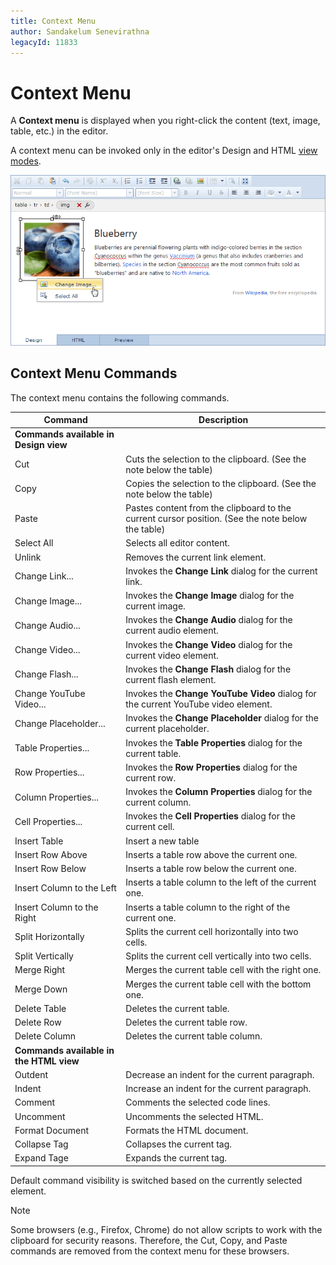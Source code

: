 ```yaml
---
title: Context Menu
author: Sandakelum Senevirathna
legacyId: 11833
---
```

# Context Menu
A **Context menu** is displayed when you right-click the content (text, image, table, etc.) in the editor.

A context menu can be invoked only in the editor's Design and HTML [view modes](view-modes.md).

![ASPxHtmlEditor-DesignView](../../../images/img11322.png)

## Context Menu Commands
The context menu contains the following commands.

| Command | Description |
|---|---|
| **Commands available in Design view** |
| Cut | Cuts the selection to the clipboard. (See the note below the table) |
| Copy | Copies the selection to the clipboard. (See the note below the table) |
| Paste | Pastes content from the clipboard to the current cursor position. (See the note below the table) |
| Select All | Selects all editor content. |
| Unlink | Removes the current link element. |
| Change Link... | Invokes the **Change Link** dialog for the current link. |
| Change Image... | Invokes the **Change Image** dialog for the current image. |
| Change Audio... | Invokes the **Change Audio** dialog for the current audio element. |
| Change Video... | Invokes the **Change Video** dialog for the current video element. |
| Change Flash... | Invokes the **Change Flash** dialog for the current flash element. |
| Change YouTube Video... | Invokes the **Change YouTube Video** dialog for the current YouTube video element. |
| Change Placeholder... | Invokes the **Change Placeholder** dialog for the current placeholder. |
| Table Properties... | Invokes the **Table Properties** dialog for the current table. |
| Row Properties... | Invokes the **Row Properties** dialog for the current row. |
| Column Properties... | Invokes the **Column Properties** dialog for the current column. |
| Cell Properties... | Invokes the **Cell Properties** dialog for the current cell. |
| Insert Table | Insert a new table |
| Insert Row Above | Inserts a table row above the current one. |
| Insert Row Below | Inserts a table row below the current one. |
| Insert Column to the Left | Inserts a table column to the left of the current one. |
| Insert Column to the Right | Inserts a table column to the right of the current one. |
| Split Horizontally | Splits the current cell horizontally into two cells. |
| Split Vertically | Splits the current cell vertically into two cells. |
| Merge Right | Merges the current table cell with the right one. |
| Merge Down | Merges the current table cell with the bottom one. |
| Delete Table | Deletes the current table. |
| Delete Row | Deletes the current table row. |
| Delete Column | Deletes the current table column. |
| **Commands available in the HTML view** |
| Outdent | Decrease an indent for the current paragraph. |
| Indent | Increase an indent for the current paragraph. |
| Comment | Comments the selected code lines. |
| Uncomment | Uncomments the selected HTML. |
| Format Document | Formats the HTML document. |
| Collapse Tag | Collapses the current tag. |
| Expand Tage | Expands the current tag. |

Default command visibility is switched based on the currently selected element.

> [!NOTE]
> Some browsers (e.g., Firefox, Chrome) do not allow scripts to work with the clipboard for security reasons. Therefore, the Cut, Copy, and Paste commands are removed from the context menu for these browsers.